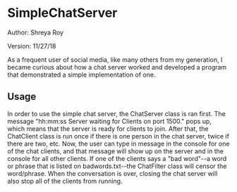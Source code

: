# SimpleChatServer
Author: Shreya Roy

Version: 11/27/18

As a frequent user of social media, like many others from my generation, I became curious about how a chat server worked and developed a program that demonstrated a simple implementation of one.

## Usage

In order to use the simple chat server, the ChatServer class is ran first. The message "hh:mm:ss Server waiting for Clients on port 1500." pops up, which means that the server is ready for clients to join. After that, the ChatClient class is run once if there is one person in the chat server, twice if there are two, etc. Now, the user can type in message in the console for one of the chat clients, and that message will show up on the server and in the console for all other clients. If one of the clients says a "bad word"--a word or phrase that is listed on badwords.txt--the ChatFilter class will censor the word/phrase. When the conversation is over, closing the chat server will also stop all of the clients from running.
